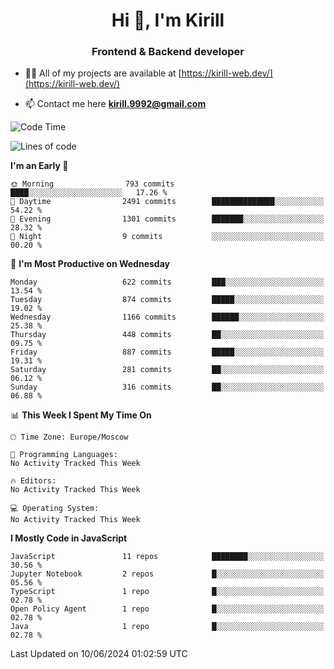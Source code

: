 <h1 align="center">Hi 👋, I'm Kirill</h1>
<h3 align="center">Frontend & Backend developer</h3>

- 👨‍💻 All of my projects are available at [https://kirill-web.dev/](https://kirill-web.dev/)

- 📫 Contact me here **kirill.9992@gmail.com**











<!--START_SECTION:waka-->
![Code Time](http://img.shields.io/badge/Code%20Time-1%2C841%20hrs%2034%20mins-blue)

![Lines of code](https://img.shields.io/badge/From%20Hello%20World%20I%27ve%20Written-4.6%20million%20lines%20of%20code-blue)

**I'm an Early 🐤** 

```text
🌞 Morning                793 commits         ████░░░░░░░░░░░░░░░░░░░░░   17.26 % 
🌆 Daytime                2491 commits        ██████████████░░░░░░░░░░░   54.22 % 
🌃 Evening                1301 commits        ███████░░░░░░░░░░░░░░░░░░   28.32 % 
🌙 Night                  9 commits           ░░░░░░░░░░░░░░░░░░░░░░░░░   00.20 % 
```
📅 **I'm Most Productive on Wednesday** 

```text
Monday                   622 commits         ███░░░░░░░░░░░░░░░░░░░░░░   13.54 % 
Tuesday                  874 commits         █████░░░░░░░░░░░░░░░░░░░░   19.02 % 
Wednesday                1166 commits        ██████░░░░░░░░░░░░░░░░░░░   25.38 % 
Thursday                 448 commits         ██░░░░░░░░░░░░░░░░░░░░░░░   09.75 % 
Friday                   887 commits         █████░░░░░░░░░░░░░░░░░░░░   19.31 % 
Saturday                 281 commits         ██░░░░░░░░░░░░░░░░░░░░░░░   06.12 % 
Sunday                   316 commits         ██░░░░░░░░░░░░░░░░░░░░░░░   06.88 % 
```


📊 **This Week I Spent My Time On** 

```text
🕑︎ Time Zone: Europe/Moscow

💬 Programming Languages: 
No Activity Tracked This Week

🔥 Editors: 
No Activity Tracked This Week

💻 Operating System: 
No Activity Tracked This Week
```

**I Mostly Code in JavaScript** 

```text
JavaScript               11 repos            ████████░░░░░░░░░░░░░░░░░   30.56 % 
Jupyter Notebook         2 repos             █░░░░░░░░░░░░░░░░░░░░░░░░   05.56 % 
TypeScript               1 repo              █░░░░░░░░░░░░░░░░░░░░░░░░   02.78 % 
Open Policy Agent        1 repo              █░░░░░░░░░░░░░░░░░░░░░░░░   02.78 % 
Java                     1 repo              █░░░░░░░░░░░░░░░░░░░░░░░░   02.78 % 
```




 Last Updated on 10/06/2024 01:02:59 UTC
<!--END_SECTION:waka-->
